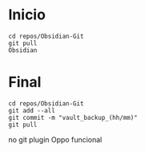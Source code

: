 # Inicio
```obsidian_pull
cd repos/Obsidian-Git
git pull
Obsidian
```

# Final
```obsidian_push
cd repos/Obsidian-Git
git add --all
git commit -m "vault_backup_(hh/mm)"
git pull
```
 no git plugin
 Oppo funcional
 